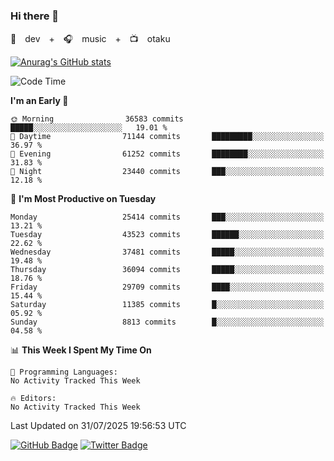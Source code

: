 ### Hi there 👋

🚀　dev　+　🎧　music　+　📺　otaku


[![Anurag's GitHub stats](https://github-readme-stats.vercel.app/api?username=koheitasaka&count_private=true&show_icons=true&theme=monokai)](https://github.com/koheitasaka/github-readme-stats)

<!--START_SECTION:waka-->
![Code Time](http://img.shields.io/badge/Code%20Time-1%2C161%20hrs%2023%20mins-blue)

**I'm an Early 🐤** 

```text
🌞 Morning                36583 commits       █████░░░░░░░░░░░░░░░░░░░░   19.01 % 
🌆 Daytime                71144 commits       █████████░░░░░░░░░░░░░░░░   36.97 % 
🌃 Evening                61252 commits       ████████░░░░░░░░░░░░░░░░░   31.83 % 
🌙 Night                  23440 commits       ███░░░░░░░░░░░░░░░░░░░░░░   12.18 % 
```
📅 **I'm Most Productive on Tuesday** 

```text
Monday                   25414 commits       ███░░░░░░░░░░░░░░░░░░░░░░   13.21 % 
Tuesday                  43523 commits       ██████░░░░░░░░░░░░░░░░░░░   22.62 % 
Wednesday                37481 commits       █████░░░░░░░░░░░░░░░░░░░░   19.48 % 
Thursday                 36094 commits       █████░░░░░░░░░░░░░░░░░░░░   18.76 % 
Friday                   29709 commits       ████░░░░░░░░░░░░░░░░░░░░░   15.44 % 
Saturday                 11385 commits       █░░░░░░░░░░░░░░░░░░░░░░░░   05.92 % 
Sunday                   8813 commits        █░░░░░░░░░░░░░░░░░░░░░░░░   04.58 % 
```


📊 **This Week I Spent My Time On** 

```text
💬 Programming Languages: 
No Activity Tracked This Week

🔥 Editors: 
No Activity Tracked This Week
```


 Last Updated on 31/07/2025 19:56:53 UTC
<!--END_SECTION:waka-->

[![GitHub Badge](https://img.shields.io/badge/GitHub-100000?style=for-the-badge&logo=github&logoColor=white)](https://github.com/koheitasaka)
[![Twitter Badge](https://img.shields.io/badge/Twitter-1DA1F2?style=for-the-badge&logo=twitter&logoColor=white)](https://twitter.com/sleep_asleep_)
